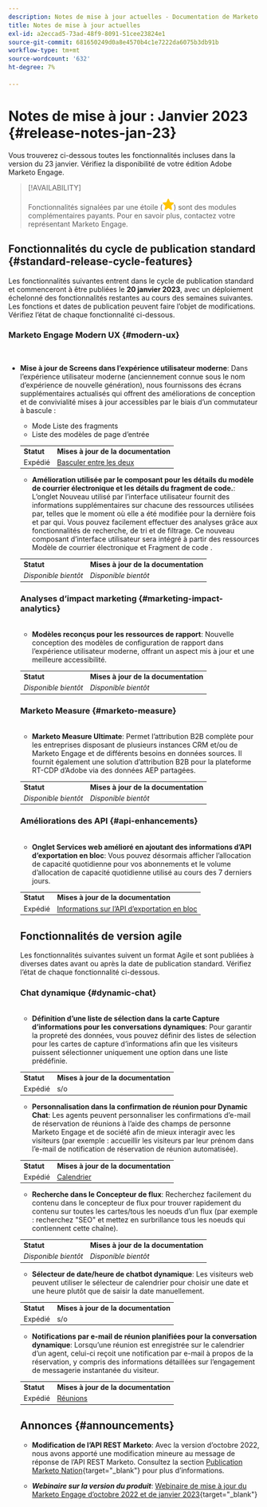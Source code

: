 ```yaml
---
description: Notes de mise à jour actuelles - Documentation de Marketo - Documentation du produit
title: Notes de mise à jour actuelles
exl-id: a2eccad5-73ad-48f9-8091-51cee23824e1
source-git-commit: 681650249d0a8e4570b4c1e7222da6075b3db91b
workflow-type: tm+mt
source-wordcount: '632'
ht-degree: 7%

---
```


# Notes de mise à jour : Janvier 2023 {#release-notes-jan-23}

Vous trouverez ci-dessous toutes les fonctionnalités incluses dans la version du 23 janvier. Vérifiez la disponibilité de votre édition Adobe Marketo Engage.

>[!AVAILABILITY]
>
>Fonctionnalités signalées par une étoile (![star](assets/yellow-star.png)) sont des modules complémentaires payants. Pour en savoir plus, contactez votre représentant Marketo Engage.

## Fonctionnalités du cycle de publication standard {#standard-release-cycle-features}

Les fonctionnalités suivantes entrent dans le cycle de publication standard et commenceront à être publiées le **20 janvier 2023**, avec un déploiement échelonné des fonctionnalités restantes au cours des semaines suivantes. Les fonctions et dates de publication peuvent faire l’objet de modifications. Vérifiez l’état de chaque fonctionnalité ci-dessous.

### Marketo Engage Modern UX {#modern-ux}

</br>

* **Mise à jour de Screens dans l’expérience utilisateur moderne**: Dans l’expérience utilisateur moderne (anciennement connue sous le nom d’expérience de nouvelle génération), nous fournissons des écrans supplémentaires actualisés qui offrent des améliorations de conception et de convivialité mises à jour accessibles par le biais d’un commutateur à bascule :

   * Mode Liste des fragments
   * Liste des modèles de page d’entrée

   <table> 
  <tr> 
   <td><b>Statut</b></td>
   <td><b>Mises à jour de la documentation</b></td>
  </tr>
  <tr> 
   <td>Expédié</td>
   <td><a href="/help/marketo/product-docs/marketo-engage-modern-ux/toggle-switch.md">Basculer entre les deux</a></td>
  </tr>
  </tbody>
</table>

* **Amélioration utilisée par le composant pour les détails du modèle de courrier électronique et les détails du fragment de code.**: L’onglet Nouveau utilisé par l’interface utilisateur fournit des informations supplémentaires sur chacune des ressources utilisées par, telles que le moment où elle a été modifiée pour la dernière fois et par qui. Vous pouvez facilement effectuer des analyses grâce aux fonctionnalités de recherche, de tri et de filtrage. Ce nouveau composant d’interface utilisateur sera intégré à partir des ressources Modèle de courrier électronique et Fragment de code .

<table> 
  <tr> 
   <td><b>Statut</b></td>
   <td><b>Mises à jour de la documentation</b></td>
  </tr>
  <tr> 
   <td><i>Disponible bientôt</i></td>
   <td><i>Disponible bientôt</i></td>
  </tr>
  </tbody>
</table>

### Analyses d’impact marketing {#marketing-impact-analytics}

</br>

* **Modèles reconçus pour les ressources de rapport**: Nouvelle conception des modèles de configuration de rapport dans l’expérience utilisateur moderne, offrant un aspect mis à jour et une meilleure accessibilité.

<table> 
  <tr> 
   <td><b>Statut</b></td>
   <td><b>Mises à jour de la documentation</b></td>
  </tr>
  <tr> 
   <td><i>Disponible bientôt</i></td>
   <td><i>Disponible bientôt</i></td>
  </tr>
  </tbody>
</table>

### Marketo Measure {#marketo-measure}

</br>

* **Marketo Measure Ultimate**: Permet l’attribution B2B complète pour les entreprises disposant de plusieurs instances CRM et/ou de Marketo Engage et de différents besoins en données sources. Il fournit également une solution d’attribution B2B pour la plateforme RT-CDP d’Adobe via des données AEP partagées.

<table> 
  <tr> 
   <td><b>Statut</b></td>
   <td><b>Mises à jour de la documentation</b></td>
  </tr>
  <tr> 
   <td><i>Disponible bientôt</i></td>
   <td><i>Disponible bientôt</i></td>
  </tr>
  </tbody>
</table>

### Améliorations des API {#api-enhancements}

</br>

* **Onglet Services web amélioré en ajoutant des informations d’API d’exportation en bloc**: Vous pouvez désormais afficher l’allocation de capacité quotidienne pour vos abonnements et le volume d’allocation de capacité quotidienne utilisé au cours des 7 derniers jours.

<table> 
  <tr> 
   <td><b>Statut</b></td>
   <td><b>Mises à jour de la documentation</b></td>
  </tr>
  <tr> 
   <td>Expédié</td>
   <td><a href="/help/marketo/product-docs/administration/settings/bulk-export-api-information.md">Informations sur l’API d’exportation en bloc</a></td>
  </tr>
  </tbody>
</table>

## Fonctionnalités de version agile

Les fonctionnalités suivantes suivent un format Agile et sont publiées à diverses dates avant ou après la date de publication standard. Vérifiez l’état de chaque fonctionnalité ci-dessous.

### Chat dynamique {#dynamic-chat}

</br>

* **Définition d’une liste de sélection dans la carte Capture d’informations pour les conversations dynamiques**: Pour garantir la propreté des données, vous pouvez définir des listes de sélection pour les cartes de capture d’informations afin que les visiteurs puissent sélectionner uniquement une option dans une liste prédéfinie.

<table> 
  <tr> 
   <td><b>Statut</b></td>
   <td><b>Mises à jour de la documentation</b></td>
  </tr>
  <tr> 
   <td>Expédié</td>
   <td>s/o</td>
  </tr>
  </tbody>
</table>

* **Personnalisation dans la confirmation de réunion pour Dynamic Chat**: Les agents peuvent personnaliser les confirmations d’e-mail de réservation de réunions à l’aide des champs de personne Marketo Engage et de société afin de mieux interagir avec les visiteurs (par exemple : accueillir les visiteurs par leur prénom dans l’e-mail de notification de réservation de réunion automatisée).

<table> 
  <tr> 
   <td><b>Statut</b></td>
   <td><b>Mises à jour de la documentation</b></td>
  </tr>
  <tr> 
   <td>Expédié</td>
   <td><a href="/help/marketo/product-docs/demand-generation/dynamic-chat/appointment-scheduling/calendar.md">Calendrier</a></td>
  </tr>
  </tbody>
</table>

* **Recherche dans le Concepteur de flux**: Recherchez facilement du contenu dans le concepteur de flux pour trouver rapidement du contenu sur toutes les cartes/tous les noeuds d’un flux (par exemple : recherchez &quot;SEO&quot; et mettez en surbrillance tous les noeuds qui contiennent cette chaîne).

<table> 
  <tr> 
   <td><b>Statut</b></td>
   <td><b>Mises à jour de la documentation</b></td>
  </tr>
  <tr> 
   <td><i>Disponible bientôt</i></td>
   <td><i>Disponible bientôt</i></td>
  </tr>
  </tbody>
</table>

* **Sélecteur de date/heure de chatbot dynamique**: Les visiteurs web peuvent utiliser le sélecteur de calendrier pour choisir une date et une heure plutôt que de saisir la date manuellement.

<table> 
  <tr> 
   <td><b>Statut</b></td>
   <td><b>Mises à jour de la documentation</b></td>
  </tr>
  <tr> 
   <td>Expédié</td>
   <td>s/o</td>
  </tr>
  </tbody>
</table>

* **Notifications par e-mail de réunion planifiées pour la conversation dynamique**: Lorsqu’une réunion est enregistrée sur le calendrier d’un agent, celui-ci reçoit une notification par e-mail à propos de la réservation, y compris des informations détaillées sur l’engagement de messagerie instantanée du visiteur.

<table> 
  <tr> 
   <td><b>Statut</b></td>
   <td><b>Mises à jour de la documentation</b></td>
  </tr>
  <tr> 
   <td>Expédié</td>
   <td><a href="/help/marketo/product-docs/demand-generation/dynamic-chat/appointment-scheduling/meetings.md">Réunions</a></td>
  </tr>
  </tbody>
</table>

## Annonces {#announcements}

* **Modification de l’API REST Marketo**: Avec la version d’octobre 2022, nous avons apporté une modification mineure au message de réponse de l’API REST Marketo. Consultez la section [Publication Marketo Nation](https://nation.marketo.com/t5/product-documents/upcoming-change-to-marketo-rest-api/ta-p/331698){target="_blank"} pour plus d’informations.

* **_Webinaire sur la version du produit_**: [Webinaire de mise à jour du Marketo Engage d’octobre 2022 et de janvier 2023](https://engage.marketo.com/2023_January_Release_Webinar_OnDemandPage.html){target="_blank"}
